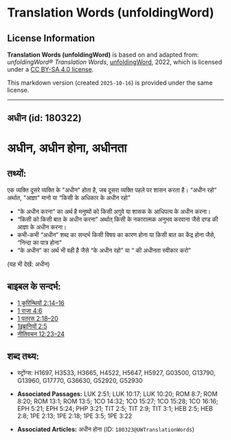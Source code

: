 # Translation Words (unfoldingWord)

## License Information

**Translation Words (unfoldingWord)** is based on and adapted from: _unfoldingWord® Translation Words_, [unfoldingWord](https://unfoldingword.org/utw), 2022, which is licensed under a [CC BY-SA 4.0 license](https://creativecommons.org/licenses/by-sa/4.0/legalcode.en).

This markdown version (created `2025-10-16`) is provided under the same license.



--------------------------------

## अधीन (id: 180322)

अधीन, अधीन होना, अधीनता
=======================

तथ्यों:
-------

एक व्यक्ति दूसरे व्यक्ति के "अधीन" होता है, जब दूसरा व्यक्ति पहले पर शासन करता है। “अधीन रहो” अर्थात, "आज्ञा" मानो या “किसी के अधिकार के अधीन रहो”

* “के अधीन करना” का अर्थ है मनुष्यों को किसी अगुवे या शासक के आधिपत्य के अधीन करना।
* “किसी को किसी बात के अधीन करना” अर्थात् किसी के नकारात्मक अनुभव करवाना जैसे दण्ड की आज्ञा के अधीन करना।
* कभी\-कभी “अधीन” शब्द का सन्दर्भ किसी विषय का कारण होना या किसी बात का केंद्र होना जैसे, “निन्दा का पात्र होना"
* “के अधीन” का अर्थ भी वही है जैसे “के अधीन रहो” या “ की अधीनता स्वीकार करो"

(यह भी देखें: अधीन)

बाइबल के सन्दर्भ:
-----------------

* [1 कुरिन्थियों 2:14–16](https://ref.ly/1Cor0:0)
* [1 राजा 4:6](https://ref.ly/1Kgs0:0)
* [1 पतरस 2:18–20](https://ref.ly/1Pet0:0)
* [1इब्रानियों 2:5](https://ref.ly/Heb2:5)
* [नीतिवचन 12:23–24](https://ref.ly/Prov12:23-Prov12:24)

शब्द तथ्य:
----------

* स्ट्रोंग्स: H1697, H3533, H3665, H4522, H5647, H5927, G03500, G13790, G13960, G17770, G36630, G52920, G52930

* **Associated Passages:** LUK 2:51; LUK 10:17; LUK 10:20; ROM 8:7; ROM 8:20; ROM 13:1; ROM 13:5; 1CO 14:32; 1CO 15:27; 1CO 15:28; 1CO 16:16; EPH 5:21; EPH 5:24; PHP 3:21; TIT 2:5; TIT 2:9; TIT 3:1; HEB 2:5; HEB 2:8; 1PE 2:13; 1PE 2:18; 1PE 3:5; 1PE 3:22
* **Associated Articles:** अधीन होना (ID: `180323@UWTranslationWords`)

